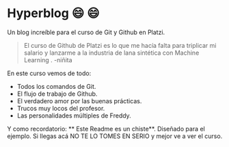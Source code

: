 # Hyperblog :smile: :smile:
Un blog increíble para el curso de Git y Github en Platzi.
>El curso de Github de Platzi es lo que me hacía falta para triplicar mi salario y lanzarme a la industria de lana sintética con Machine Learning .
>-niñita

En este curso vemos de todo:
* Todos los comandos de Git.
* El flujo de trabajo de Github.
* El verdadero amor por las buenas prácticas.
* Trucos muy locos del profesor.
* Las personalidades múltiples de Freddy.

Y como recordatorio: ** Este Readme es un chiste**. Diseñado para el ejemplo. Si llegas acá NO TE LO TOMES EN SERIO y mejor ve a ver el curso.
